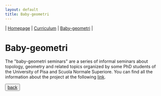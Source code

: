 ```yaml
---
layout: default
title: Baby-geometri
---
```

| [Homepage](./index.html) | [Curriculum](./curriculum.html)    | [Baby-geometri](./babygeometri.html) | 

# Baby-geometri
The "baby-geometri seminars" are a series of informal seminars about topology, geometry and related topics organized by some PhD students of the University of Pisa and Scuola Normale Superiore. You can find all the information about the project at the following <a href="https://people.dm.unipi.it/babygeometri/english/_site/index.html" target="_blank"> link</a>.


<button style='font-size:15px'>[back](./) </button>
